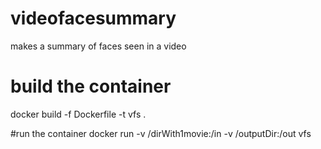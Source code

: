 # videofacesummary
makes a summary of faces seen in a video

# build the container
docker build -f Dockerfile -t vfs .

#run the container
docker run -v /dirWith1movie:/in -v /outputDir:/out vfs
